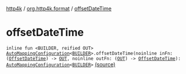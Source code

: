 [http4k](../index.md) / [org.http4k.format](index.md) / [offsetDateTime](./offset-date-time.md)

# offsetDateTime

`inline fun <BUILDER, reified OUT> `[`AutoMappingConfiguration`](-auto-mapping-configuration/index.md)`<`[`BUILDER`](offset-date-time.md#BUILDER)`>.offsetDateTime(noinline inFn: (`[`OffsetDateTime`](https://docs.oracle.com/javase/9/docs/api/java/time/OffsetDateTime.html)`) -> `[`OUT`](offset-date-time.md#OUT)`, noinline outFn: (`[`OUT`](offset-date-time.md#OUT)`) -> `[`OffsetDateTime`](https://docs.oracle.com/javase/9/docs/api/java/time/OffsetDateTime.html)`): `[`AutoMappingConfiguration`](-auto-mapping-configuration/index.md)`<`[`BUILDER`](offset-date-time.md#BUILDER)`>` [(source)](https://github.com/http4k/http4k/blob/master/http4k-core/src/main/kotlin/org/http4k/format/AutoMappingConfiguration.kt#L132)